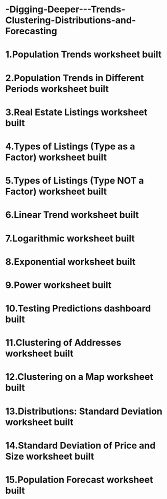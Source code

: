 # -Digging-Deeper---Trends-Clustering-Distributions-and-Forecasting
# 1.Population Trends worksheet built
# 2.Population Trends in Different Periods worksheet built
# 3.Real Estate Listings worksheet built
# 4.Types of Listings (Type as a Factor) worksheet built
# 5.Types of Listings (Type NOT a Factor) worksheet built
# 6.Linear Trend worksheet built
# 7.Logarithmic worksheet built
# 8.Exponential worksheet built
# 9.Power worksheet built
# 10.Testing Predictions dashboard built
# 11.Clustering of Addresses worksheet built
# 12.Clustering on a Map worksheet built
# 13.Distributions: Standard Deviation worksheet built
# 14.Standard Deviation of Price and Size worksheet built
# 15.Population Forecast worksheet built
